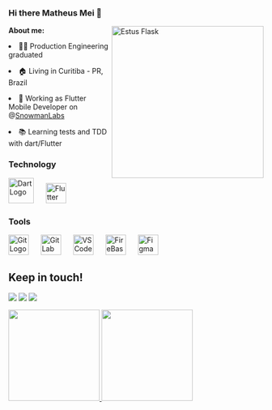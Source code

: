### Hi there Matheus Mei 👋

<img src="https://media2.giphy.com/media/v1.Y2lkPTc5MGI3NjExZWQ3NmEyYWY0NjU4YzIwYmY3NjRhMTgxOTliOWY2YjJjZGZlNmU0OCZjdD1z/YRDuN32tiOevbMTNMK/giphy.gif" min-width="400px" max-width="400px" width="300px" align="right" alt="Estus Flask">


**About me:**

<p align="left">
<li>👨‍🎓 Production Engineering graduated</li>
</p>

<p align="left">
<li>🏠 Living in Curitiba - PR, Brazil</li>
</p>

<p align="left">
<li>🚀 Working as Flutter Mobile Developer on @<a href ="https://www.linkedin.com/company/snowman-labs/mycompany/)">SnowmanLabs</a></li>
</p>

<p align="left">
<li>📚 Learning tests and TDD with dart/Flutter</li>
</p>


### Technology

<div>
          
<img src="https://cdn.jsdelivr.net/gh/devicons/devicon/icons/dart/dart-plain-wordmark.svg" alt="Dart Logo" height="50" width="50" style="display:inline-block; margin-right:20px;"/> 
<img src="https://cdn.jsdelivr.net/gh/devicons/devicon/icons/flutter/flutter-original.svg" alt="Flutter Logo" height="40" width="40" style="display:inline-block;"/>
          
</div>

### Tools

<div>
<img src="https://cdn.jsdelivr.net/gh/devicons/devicon/icons/git/git-plain-wordmark.svg" alt="Git Logo" height="40" width="40" style="display:inline-block; margin-right:20px;"/>
<img src="https://cdn.jsdelivr.net/gh/devicons/devicon/icons/gitlab/gitlab-original-wordmark.svg" alt="GitLab Logo" height="40" width="40" style="display:inline-block; margin-right:20px;"/>
<img src="https://cdn.jsdelivr.net/gh/devicons/devicon/icons/vscode/vscode-original.svg" alt="VSCode Logo" height="40" width="40" style="display:inline-block; margin-right:20px;"/>
<img src="https://cdn.jsdelivr.net/gh/devicons/devicon/icons/firebase/firebase-plain-wordmark.svg" alt="FireBase Logo" height="40" width="40" style="display:inline-block; margin-right:20px;"/>
<img src="https://cdn.jsdelivr.net/gh/devicons/devicon/icons/figma/figma-original.svg" alt="Figma Logo" height="40" width="40" style="display:inline-block; margin-right:20px;"/>
</div>        

## Keep in touch!


<div>

<a href="https://instagram.com/matheusmei/?hl=pt" target="_blank"><img src="https://img.shields.io/badge/-Instagram-%23E4405F?style=for-the-badge&logo=instagram&logoColor=white" target="_blank"></a>
<a href = "mailto:matheus.cmei@gmail.com"><img src="https://img.shields.io/badge/Gmail-D14836?style=for-the-badge&logo=gmail&logoColor=white" target="_blank"></a>
<a href="https://www.linkedin.com/in/matheus-mei-27221710a/" target="_blank"><img src="https://img.shields.io/badge/-LinkedIn-%230077B5?style=for-the-badge&logo=linkedin&logoColor=white" target="_blank"></a>   
</div>


<div>
<a href="https://github.com/matheusmei">
<img height="180em" src="https://github-readme-stats.vercel.app/api/top-langs/?username=matheusmei&layout=compact&langs_count=7&theme=dracula"/>
<img height="180em" src="https://github-readme-stats.vercel.app/api?username=matheusmei&show_icons=true&theme=dracula&include_all_commits=true&count_private=true"/>
</div>
          

          
          
          
      
          
